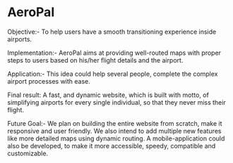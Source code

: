 # AeroPal
Objective:- To help users have a smooth transitioning experience inside airports.

Implementation:- AeroPal aims at providing well-routed maps with proper steps to users based on his/her flight details and the airport.

Application:- This idea could help several people, complete the complex airport processes with ease.

Final result: A fast, and dynamic website, which is built with motto, of simplifying airports for every single individual, so that they never miss their flight.

Future Goal:- We plan on building the entire website from scratch, make it responsive and user friendly. We also intend to add multiple new features like more detailed maps using dynamic routing. A mobile-application could also be developed, to make it more accessible, speedy, compatible and customizable.
